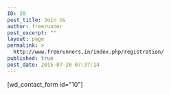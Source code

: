 ```yaml
---
ID: 20
post_title: Join Us
author: freerunner
post_excerpt: ""
layout: page
permalink: >
  http://www.freerunners.in/index.php/registration/
published: true
post_date: 2015-07-20 07:37:14
---
```

<div class="container">
[wd_contact_form id="10"]
</div>